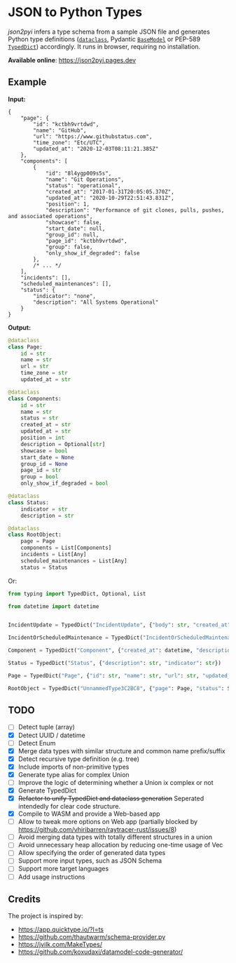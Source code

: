 # JSON to Python Types

*json2pyi* infers a type schema from a sample JSON file and generates Python type definitions ([`dataclass`](https://docs.python.org/3/library/dataclasses.html), Pydantic [`BaseModel`](https://pydantic-docs.helpmanual.io/usage/models/) or PEP-589 [`TypedDict`](https://www.python.org/dev/peps/pep-0589/)) accordingly. It runs in browser, requiring no installation.

<!--Even though the project is still an MVP, it is expected to be stable & usable as a Web app. Please do not hesitate to raise an issue if you find any problems.-->

__Available online__: <https://json2pyi.pages.dev>

## Example

**Input:**

```jsonc
{
    "page": {
        "id": "kctbh9vrtdwd",
        "name": "GitHub",
        "url": "https://www.githubstatus.com",
        "time_zone": "Etc/UTC",
        "updated_at": "2020-12-03T08:11:21.385Z"
    },
    "components": [
        {
            "id": "8l4ygp009s5s",
            "name": "Git Operations",
            "status": "operational",
            "created_at": "2017-01-31T20:05:05.370Z",
            "updated_at": "2020-10-29T22:51:43.831Z",
            "position": 1,
            "description": "Performance of git clones, pulls, pushes, and associated operations",
            "showcase": false,
            "start_date": null,
            "group_id": null,
            "page_id": "kctbh9vrtdwd",
            "group": false,
            "only_show_if_degraded": false
        },
        /* ... */
    ],
    "incidents": [],
    "scheduled_maintenances": [],
    "status": {
        "indicator": "none",
        "description": "All Systems Operational"
    }
}
```

**Output:**

```python
@dataclass
class Page:
    id = str
    name = str
    url = str
    time_zone = str
    updated_at = str

@dataclass
class Components:
    id = str
    name = str
    status = str
    created_at = str
    updated_at = str
    position = int
    description = Optional[str]
    showcase = bool
    start_date = None
    group_id = None
    page_id = str
    group = bool
    only_show_if_degraded = bool

@dataclass
class Status:
    indicator = str
    description = str

@dataclass
class RootObject:
    page = Page
    components = List[Components]
    incidents = List[Any]
    scheduled_maintenances = List[Any]
    status = Status
```

Or:

```python
from typing import TypedDict, Optional, List

from datetime import datetime


IncidentUpdate = TypedDict("IncidentUpdate", {"body": str, "created_at": datetime, "display_at": datetime, "id": str, "incident_id": str, "status": str, "updated_at": datetime})

IncidentOrScheduledMaintenance = TypedDict("IncidentOrScheduledMaintenance", {"created_at": datetime, "id": str, "impact": str, "incident_updates": List[IncidentUpdate], "monitoring_at": None, "name": str, "page_id": str, "resolved_at": None, "shortlink": str, "status": str, "updated_at": datetime, "scheduled_for": Optional[datetime], "scheduled_until": Optional[datetime]})

Component = TypedDict("Component", {"created_at": datetime, "description": None, "id": str, "name": str, "page_id": str, "position": int, "status": str, "updated_at": datetime})

Status = TypedDict("Status", {"description": str, "indicator": str})

Page = TypedDict("Page", {"id": str, "name": str, "url": str, "updated_at": datetime})

RootObject = TypedDict("UnnammedType3C2BC8", {"page": Page, "status": Status, "components": List[Component], "incidents": List[IncidentOrScheduledMaintenance], "scheduled_maintenances": List[IncidentOrScheduledMaintenance]})
```

## TODO

- [ ] Detect tuple (array)
- [x] Detect UUID / datetime
- [ ] Detect Enum
- [x] Merge data types with similar structure and common name prefix/suffix
- [x] Detect recursive type definition (e.g. tree)
- [x] Include imports of non-primitive types
- [x] Generate type alias for complex Union
- [ ] Improve the logic of determining whether a Union ix complex or not
- [x] Generate TypedDict
- [x] ~~Refactor to unify TypedDict and dataclass generation~~ Seperated intendedly for clear code structure.
- [x] Compile to WASM and provide a Web-based app
- [ ] Allow to tweak more options on Web app (partially blocked by <https://github.com/vhiribarren/raytracer-rust/issues/8>)
- [ ] Avoid merging data types with totally different structures in a union
- [ ] Avoid unnecessary heap allocation by reducing one-time usage of Vec
- [ ] Allow specifying the order of generated data types
- [ ] Support more input types, such as JSON Schema
- [ ] Support more target languages
- [ ] Add usage instructions

## Credits

The project is inspired by:

- <https://app.quicktype.io/?l=ts>
- <https://github.com/thautwarm/schema-provider.py>
- <https://jvilk.com/MakeTypes/>
- <https://github.com/koxudaxi/datamodel-code-generator/>

